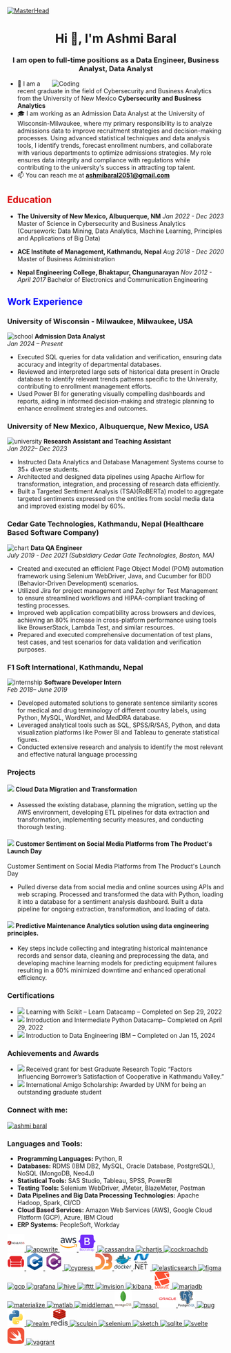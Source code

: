 [![MasterHead](https://media4.giphy.com/media/v1.Y2lkPTc5MGI3NjExM29qN3d3dGxoaDc1Mjd4YTdscm9hZjA4OWM0aThibWMwM3ZrdTF4NSZlcD12MV9pbnRlcm5hbF9naWZfYnlfaWQmY3Q9Zw/3oKIPEqDGUULpEU0aQ/giphy.gif)](https://github.com/AshmiB/AshmiB)

<h1 align="center">Hi 👋, I'm Ashmi Baral</h1>
<h3 align="center">I am open to full-time positions as a Data Engineer, Business Analyst, Data Analyst</h3>

<img align="right" alt="Coding" width="400" src="https://cdn.dribbble.com/users/1162077/screenshots/3848914/programmer.gif">

- 🔭 I am a recent graduate in the field of Cybersecurity and Business Analytics from the University of New Mexico **Cybersecurity and Business Analytics**
- 🎓 I am working as an Admission Data Analyst at the University of Wisconsin-Milwaukee, where my primary responsibility is to analyze admissions data to improve recruitment strategies and decision-making processes. Using advanced statistical techniques and data analysis tools, I identify trends, forecast enrollment numbers, and collaborate with various departments to optimize admissions strategies. My role ensures data integrity and compliance with regulations while contributing to the university's success in attracting top talent.
- 📫 You can reach me at **ashmibaral2051@gmail.com**

## <font color=" dark blue">Education</font>


- **The University of New Mexico, Albuquerque, NM**
  *Jan 2022 - Dec 2023*
  Master of Science in Cybersecurity and Business Analytics
  (Coursework: Data Mining, Data Analytics, Machine Learning, Principles and Applications of Big Data)

- **ACE Institute of Management, Kathmandu, Nepal**
  *Aug 2018 - Dec 2020*
  Master of Business Administration

- **Nepal Engineering College, Bhaktapur, Changunarayan**
  *Nov 2012 - April 2017*
  Bachelor of Electronics and Communication Engineering

## <font color="blue">Work Experience</font>

### University of Wisconsin - Milwaukee, Milwaukee, USA
<img src="https://img.icons8.com/ios-filled/50/000000/school.png" alt="school" width="20"/> **Admission Data Analyst**  
*Jan 2024 – Present*

- Executed SQL queries for data validation and verification, ensuring data accuracy and integrity of departmental databases.
- Reviewed and interpreted large sets of historical data present in Oracle database to identify relevant trends patterns specific to the University, contributing to enrollment management efforts.
- Used Power BI for generating visually compelling dashboards and reports, aiding in informed decision-making and strategic planning to enhance enrollment strategies and outcomes.

### University of New Mexico, Albuquerque, New Mexico, USA
<img src="https://img.icons8.com/ios-filled/50/000000/university.png" alt="university" width="20"/> **Research Assistant and Teaching Assistant**  
*Jan 2022– Dec 2023*

- Instructed Data Analytics and Database Management Systems course to 35+ diverse students.
- Architected and designed data pipelines using Apache Airflow for transformation, integration, and processing of research data efficiently.
- Built a Targeted Sentiment Analysis (TSA)(RoBERTa) model to aggregate targeted sentiments expressed on the entities from social media data and improved existing model by 60%.

### Cedar Gate Technologies, Kathmandu, Nepal (Healthcare Based Software Company)
<img src="https://img.icons8.com/ios-filled/50/000000/combo-chart.png" alt="chart" width="20"/> **Data QA Engineer**  
*July 2019 - Dec 2021 (Subsidiary Cedar Gate Technologies, Boston, MA)*

- Created and executed an efficient Page Object Model (POM) automation framework using Selenium WebDriver, Java, and Cucumber for BDD (Behavior-Driven Development) scenarios.
- Utilized Jira for project management and Zephyr for Test Management to ensure streamlined workflows and HIPAA-compliant tracking of testing processes.
- Improved web application compatibility across browsers and devices, achieving an 80% increase in cross-platform performance using tools like BrowserStack, Lambda Test, and similar resources.
- Prepared and executed comprehensive documentation of test plans, test cases, and test scenarios for data validation and verification purposes.

### F1 Soft International, Kathmandu, Nepal
<img src="https://img.icons8.com/ios-filled/50/000000/internship.png" alt="internship" width="20"/> **Software Developer Intern**  
*Feb 2018– June 2019*

- Developed automated solutions to generate sentence similarity scores for medical and drug terminology of different country labels, using Python, MySQL, WordNet, and MedDRA database.
- Leveraged analytical tools such as SQL, SPSS/R/SAS, Python, and data visualization platforms like Power BI and Tableau to generate statistical figures.
- Conducted extensive research and analysis to identify the most relevant and effective natural language processing



### Projects

#### <img src="https://img.icons8.com/dusk/30/000000/data-backup.png"/> Cloud Data Migration and Transformation
- Assessed the existing database, planning the migration, setting up the AWS environment, developing ETL pipelines for data extraction and transformation, implementing security measures, and conducting thorough testing.

#### <img src="https://img.icons8.com/ios-filled/30/000000/social-media-communication.png"/> Customer Sentiment on Social Media Platforms from The Product's Launch Day
 Customer Sentiment on Social Media Platforms from The Product's Launch Day
- Pulled diverse data from social media and online sources using APIs and web scraping. Processed and transformed the data with Python, loading it into a database for a sentiment analysis dashboard. Built a data pipeline for ongoing extraction, transformation, and loading of data.

#### <img src="https://img.icons8.com/plasticine/30/000000/maintenance.png"/> Predictive Maintenance Analytics solution using data engineering principles.
- Key steps include collecting and integrating historical maintenance records and sensor data, cleaning and preprocessing the data, and developing machine learning models for predicting equipment failures resulting in a 60% minimized downtime and enhanced operational efficiency.

### Certifications
- <img src="https://img.icons8.com/ios/50/000000/data-science.png"/> Learning with Scikit – Learn Datacamp – Completed on Sep 29, 2022
- <img src="https://img.icons8.com/ios/50/000000/python.png"/> Introduction and Intermediate Python Datacamp– Completed on April 29, 2022
- <img src="https://img.icons8.com/ios/50/000000/ibm.png"/> Introduction to Data Engineering IBM – Completed on Jan 15, 2024

### Achievements and Awards
- <img src="https://img.icons8.com/ios/50/000000/prize.png"/> Received grant for best Graduate Research Topic “Factors Influencing Borrower’s Satisfaction of Cooperative in Kathmandu Valley.”
- <img src="https://img.icons8.com/ios/50/000000/trophy.png"/> International Amigo Scholarship: Awarded by UNM for being an outstanding graduate student






<h3 align="left">Connect with me:</h3>
<p align="left">
<a href="https://linkedin.com/in/ashmi baral" target="blank"><img align="center" src="https://raw.githubusercontent.com/rahuldkjain/github-profile-readme-generator/master/src/images/icons/Social/linked-in-alt.svg" alt="ashmi baral" height="30" width="40" /></a>
</p>

<h3 align="left">Languages and Tools:</h3>

- **Programming Languages:** Python, R
- **Databases:** RDMS (IBM DB2, MySQL, Oracle Database, PostgreSQL), NoSQL (MongoDB, Neo4J)
- **Statistical Tools:** SAS Studio, Tableau, SPSS, PowerBI
- **Testing Tools:** Selenium WebDriver, JMeter, BlazeMeter, Postman
- **Data Pipelines and Big Data Processing Technologies:** Apache Hadoop, Spark, CI/CD
- **Cloud Based Services:** Amazon Web Services (AWS), Google Cloud Platform (GCP), Azure, IBM Cloud
- **ERP Systems:** PeopleSoft, Workday
<p align="left"> <a href="https://angular.io" target="_blank" rel="noreferrer"> <img src="https://raw.githubusercontent.com/devicons/devicon/master/icons/angularjs/angularjs-original-wordmark.svg" alt="angularjs" width="40" height="40"/> </a> <a href="https://appwrite.io" target="_blank" rel="noreferrer"> <img src="https://www.vectorlogo.zone/logos/appwriteio/appwriteio-icon.svg" alt="appwrite" width="40" height="40"/> </a> <a href="https://aws.amazon.com" target="_blank" rel="noreferrer"> <img src="https://raw.githubusercontent.com/devicons/devicon/master/icons/amazonwebservices/amazonwebservices-original-wordmark.svg" alt="aws" width="40" height="40"/> </a> <a href="https://getbootstrap.com" target="_blank" rel="noreferrer"> <img src="https://raw.githubusercontent.com/devicons/devicon/master/icons/bootstrap/bootstrap-plain-wordmark.svg" alt="bootstrap" width="40" height="40"/> </a> <a href="https://cassandra.apache.org/" target="_blank" rel="noreferrer"> <img src="https://www.vectorlogo.zone/logos/apache_cassandra/apache_cassandra-icon.svg" alt="cassandra" width="40" height="40"/> </a> <a href="https://www.chartjs.org" target="_blank" rel="noreferrer"> <img src="https://www.chartjs.org/media/logo-title.svg" alt="chartjs" width="40" height="40"/> </a> <a href="https://www.cockroachlabs.com/product/cockroachdb/" target="_blank" rel="noreferrer"> <img src="https://cdn.worldvectorlogo.com/logos/cockroachdb.svg" alt="cockroachdb" width="40" height="40"/> </a> <a href="https://couchdb.apache.org/" target="_blank" rel="noreferrer"> <img src="https://raw.githubusercontent.com/devicons/devicon/0d6c64dbbf311879f7d563bfc3ccf559f9ed111c/icons/couchdb/couchdb-original.svg" alt="couchdb" width="40" height="40"/> </a> <a href="https://www.w3schools.com/cpp/" target="_blank" rel="noreferrer"> <img src="https://raw.githubusercontent.com/devicons/devicon/master/icons/cplusplus/cplusplus-original.svg" alt="cplusplus" width="40" height="40"/> </a> <a href="https://www.w3schools.com/cs/" target="_blank" rel="noreferrer"> <img src="https://raw.githubusercontent.com/devicons/devicon/master/icons/csharp/csharp-original.svg" alt="csharp" width="40" height="40"/> </a> <a href="https://www.cypress.io" target="_blank" rel="noreferrer"> <img src="https://raw.githubusercontent.com/simple-icons/simple-icons/6e46ec1fc23b60c8fd0d2f2ff46db82e16dbd75f/icons/cypress.svg" alt="cypress" width="40" height="40"/> </a> <a href="https://d3js.org/" target="_blank" rel="noreferrer"> <img src="https://raw.githubusercontent.com/devicons/devicon/master/icons/d3js/d3js-original.svg" alt="d3js" width="40" height="40"/> </a> <a href="https://www.docker.com/" target="_blank" rel="noreferrer"> <img src="https://raw.githubusercontent.com/devicons/devicon/master/icons/docker/docker-original-wordmark.svg" alt="docker" width="40" height="40"/> </a> <a href="https://dotnet.microsoft.com/" target="_blank" rel="noreferrer"> <img src="https://raw.githubusercontent.com/devicons/devicon/master/icons/dot-net/dot-net-original-wordmark.svg" alt="dotnet" width="40" height="40"/> </a> <a href="https://www.elastic.co" target="_blank" rel="noreferrer"> <img src="https://www.vectorlogo.zone/logos/elastic/elastic-icon.svg" alt="elasticsearch" width="40" height="40"/> </a> <a href="https://www.figma.com/" target="_blank" rel="noreferrer"> <img src="https://www.vectorlogo.zone/logos/figma/figma-icon.svg" alt="figma" width="40" height="40"/> </a> <a href="https://cloud.google.com" target="_blank" rel="noreferrer"> <img src="https://www.vectorlogo.zone/logos/google_cloud/google_cloud-icon.svg" alt="gcp" width="40" height="40"/> </a> <a href="https://grafana.com" target="_blank" rel="noreferrer"> <img src="https://www.vectorlogo.zone/logos/grafana/grafana-icon.svg" alt="grafana" width="40" height="40"/> </a> <a href="https://hive.apache.org/" target="_blank" rel="noreferrer"> <img src="https://www.vectorlogo.zone/logos/apache_hive/apache_hive-icon.svg" alt="hive" width="40" height="40"/> </a> <a href="https://ifttt.com/" target="_blank" rel="noreferrer"> <img src="https://www.vectorlogo.zone/logos/ifttt/ifttt-ar21.svg" alt="ifttt" width="40" height="40"/> </a> <a href="https://www.invisionapp.com/" target="_blank" rel="noreferrer"> <img src="https://www.vectorlogo.zone/logos/invisionapp/invisionapp-icon.svg" alt="invision" width="40" height="40"/> </a> <a href="https://www.elastic.co/kibana" target="_blank" rel="noreferrer"> <img src="https://www.vectorlogo.zone/logos/elasticco_kibana/elasticco_kibana-icon.svg" alt="kibana" width="40" height="40"/> </a> <a href="https://laravel.com/" target="_blank" rel="noreferrer"> <img src="https://raw.githubusercontent.com/devicons/devicon/master/icons/laravel/laravel-plain-wordmark.svg" alt="laravel" width="40" height="40"/> </a> <a href="https://mariadb.org/" target="_blank" rel="noreferrer"> <img src="https://www.vectorlogo.zone/logos/mariadb/mariadb-icon.svg" alt="mariadb" width="40" height="40"/> </a> <a href="https://materializecss.com/" target="_blank" rel="noreferrer"> <img src="https://raw.githubusercontent.com/prplx/svg-logos/5585531d45d294869c4eaab4d7cf2e9c167710a9/svg/materialize.svg" alt="materialize" width="40" height="40"/> </a> <a href="https://www.mathworks.com/" target="_blank" rel="noreferrer"> <img src="https://upload.wikimedia.org/wikipedia/commons/2/21/Matlab_Logo.png" alt="matlab" width="40" height="40"/> </a> <a href="https://middlemanapp.com/" target="_blank" rel="noreferrer"> <img src="https://raw.githubusercontent.com/leungwensen/svg-icon/b84b3f3a3da329b7c1d02346865f8e98beb05413/dist/svg/logos/middleman.svg" alt="middleman" width="40" height="40"/> </a> <a href="https://www.mongodb.com/" target="_blank" rel="noreferrer"> <img src="https://raw.githubusercontent.com/devicons/devicon/master/icons/mongodb/mongodb-original-wordmark.svg" alt="mongodb" width="40" height="40"/> </a> <a href="https://www.microsoft.com/en-us/sql-server" target="_blank" rel="noreferrer"> <img src="https://www.svgrepo.com/show/303229/microsoft-sql-server-logo.svg" alt="mssql" width="40" height="40"/> </a> <a href="https://www.oracle.com/" target="_blank" rel="noreferrer"> <img src="https://raw.githubusercontent.com/devicons/devicon/master/icons/oracle/oracle-original.svg" alt="oracle" width="40" height="40"/> </a> <a href="https://www.postgresql.org" target="_blank" rel="noreferrer"> <img src="https://raw.githubusercontent.com/devicons/devicon/master/icons/postgresql/postgresql-original-wordmark.svg" alt="postgresql" width="40" height="40"/> </a> <a href="https://pugjs.org" target="_blank" rel="noreferrer"> <img src="https://cdn.worldvectorlogo.com/logos/pug.svg" alt="pug" width="40" height="40"/> </a> <a href="https://www.python.org" target="_blank" rel="noreferrer"> <img src="https://raw.githubusercontent.com/devicons/devicon/master/icons/python/python-original.svg" alt="python" width="40" height="40"/> </a> <a href="https://realm.io/" target="_blank" rel="noreferrer"> <img src="https://raw.githubusercontent.com/bestofjs/bestofjs-webui/8665e8c267a0215f3159df28b33c365198101df5/public/logos/realm.svg" alt="realm" width="40" height="40"/> </a> <a href="https://redis.io" target="_blank" rel="noreferrer"> <img src="https://raw.githubusercontent.com/devicons/devicon/master/icons/redis/redis-original-wordmark.svg" alt="redis" width="40" height="40"/> </a> <a href="https://sculpin.io/" target="_blank" rel="noreferrer"> <img src="https://gist.githubusercontent.com/vivek32ta/c7f7bf583c1fb1c58d89301ea40f37fd/raw/1782aef8672484698c0dd407f900c4a329ed5bc4/sculpin.svg" alt="sculpin" width="40" height="40"/> </a> <a href="https://www.selenium.dev" target="_blank" rel="noreferrer"> <img src="https://raw.githubusercontent.com/detain/svg-logos/780f25886640cef088af994181646db2f6b1a3f8/svg/selenium-logo.svg" alt="selenium" width="40" height="40"/> </a> <a href="https://www.sketch.com/" target="_blank" rel="noreferrer"> <img src="https://www.vectorlogo.zone/logos/sketchapp/sketchapp-icon.svg" alt="sketch" width="40" height="40"/> </a> <a href="https://www.sqlite.org/" target="_blank" rel="noreferrer"> <img src="https://www.vectorlogo.zone/logos/sqlite/sqlite-icon.svg" alt="sqlite" width="40" height="40"/> </a> <a href="https://svelte.dev" target="_blank" rel="noreferrer"> <img src="https://upload.wikimedia.org/wikipedia/commons/1/1b/Svelte_Logo.svg" alt="svelte" width="40" height="40"/> </a> <a href="https://developer.apple.com/swift/" target="_blank" rel="noreferrer"> <img src="https://raw.githubusercontent.com/devicons/devicon/master/icons/swift/swift-original.svg" alt="swift" width="40" height="40"/> </a> <a href="https://www.vagrantup.com/" target="_blank" rel="noreferrer"> <img src="https://www.vectorlogo.zone/logos/vagrantup/vagrantup-icon.svg" alt="vagrant" width="40" height="40"/> </a> </p>

